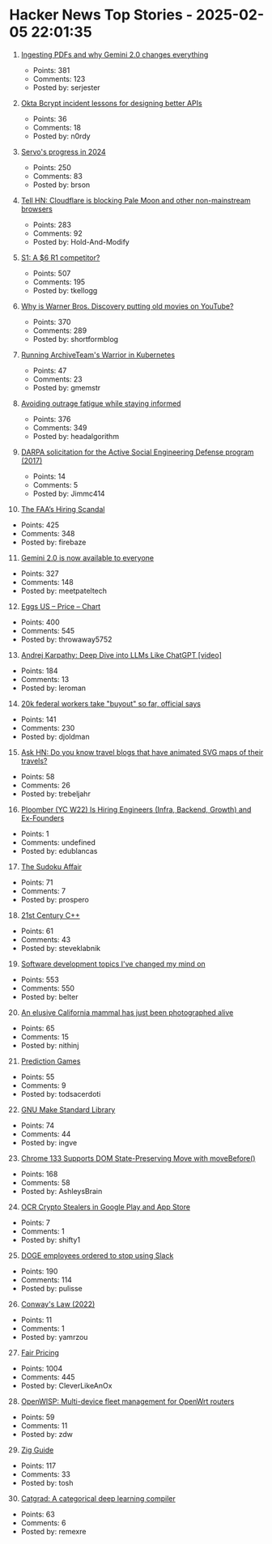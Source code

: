 # Hacker News Top Stories - 2025-02-05 22:01:35

1. [Ingesting PDFs and why Gemini 2.0 changes everything](https://www.sergey.fyi/articles/gemini-flash-2)
   - Points: 381
   - Comments: 123
   - Posted by: serjester

2. [Okta Bcrypt incident lessons for designing better APIs](https://n0rdy.foo/posts/20250121/okta-bcrypt-lessons-for-better-apis/)
   - Points: 36
   - Comments: 18
   - Posted by: n0rdy

3. [Servo's progress in 2024](https://servo.org/blog/2025/01/31/servo-in-2024/)
   - Points: 250
   - Comments: 83
   - Posted by: brson

4. [Tell HN: Cloudflare is blocking Pale Moon and other non-mainstream browsers](undefined)
   - Points: 283
   - Comments: 92
   - Posted by: Hold-And-Modify

5. [S1: A $6 R1 competitor?](https://timkellogg.me/blog/2025/02/03/s1)
   - Points: 507
   - Comments: 195
   - Posted by: tkellogg

6. [Why is Warner Bros. Discovery putting old movies on YouTube?](https://tedium.co/2025/02/05/warner-bros-youtube-full-movie-releases/)
   - Points: 370
   - Comments: 289
   - Posted by: shortformblog

7. [Running ArchiveTeam's Warrior in Kubernetes](https://gabrielsimmer.com/blog/archiveteam-warrior-kubernetes)
   - Points: 47
   - Comments: 23
   - Posted by: gmemstr

8. [Avoiding outrage fatigue while staying informed](https://www.scientificamerican.com/podcast/episode/how-to-avoid-outrage-fatigue-and-tune-in-without-burning-out/)
   - Points: 376
   - Comments: 349
   - Posted by: headalgorithm

9. [DARPA solicitation for the Active Social Engineering Defense program (2017)](https://www.highergov.com/contract-opportunity/active-social-engineering-defense-ased-hr001117s0050-p-67f55/)
   - Points: 14
   - Comments: 5
   - Posted by: Jimmc414

10. [The FAA’s Hiring Scandal](https://www.tracingwoodgrains.com/p/the-full-story-of-the-faas-hiring)
   - Points: 425
   - Comments: 348
   - Posted by: firebaze

11. [Gemini 2.0 is now available to everyone](https://blog.google/technology/google-deepmind/gemini-model-updates-february-2025/)
   - Points: 327
   - Comments: 148
   - Posted by: meetpateltech

12. [Eggs US – Price – Chart](https://tradingeconomics.com/commodity/eggs-us)
   - Points: 400
   - Comments: 545
   - Posted by: throwaway5752

13. [Andrej Karpathy: Deep Dive into LLMs Like ChatGPT [video]](https://www.youtube.com/watch?v=7xTGNNLPyMI)
   - Points: 184
   - Comments: 13
   - Posted by: leroman

14. [20k federal workers take "buyout" so far, official says](https://www.axios.com/2025/02/04/trump-buyout-federal-workers-20000)
   - Points: 141
   - Comments: 230
   - Posted by: djoldman

15. [Ask HN: Do you know travel blogs that have animated SVG maps of their travels?](undefined)
   - Points: 58
   - Comments: 26
   - Posted by: trebeljahr

16. [Ploomber (YC W22) Is Hiring Engineers (Infra, Backend, Growth) and Ex-Founders](https://www.ycombinator.com/companies/ploomber/jobs)
   - Points: 1
   - Comments: undefined
   - Posted by: edublancas

17. [The Sudoku Affair](https://explaining.software/archive/the-sudoku-affair/)
   - Points: 71
   - Comments: 7
   - Posted by: prospero

18. [21st Century C++](https://cacm.acm.org/blogcacm/21st-century-c/)
   - Points: 61
   - Comments: 43
   - Posted by: steveklabnik

19. [Software development topics I've changed my mind on](https://chriskiehl.com/article/thoughts-after-10-years)
   - Points: 553
   - Comments: 550
   - Posted by: belter

20. [An elusive California mammal has just been photographed alive](https://www.sfgate.com/bayarea/article/elusive-california-mammal-photographed-20040772.php)
   - Points: 65
   - Comments: 15
   - Posted by: nithinj

21. [Prediction Games](https://www.argmin.net/p/prediction-games)
   - Points: 55
   - Comments: 9
   - Posted by: todsacerdoti

22. [GNU Make Standard Library](https://gmsl.jgc.org/)
   - Points: 74
   - Comments: 44
   - Posted by: ingve

23. [Chrome 133 Supports DOM State-Preserving Move with moveBefore()](https://chromestatus.com/feature/5135990159835136)
   - Points: 168
   - Comments: 58
   - Posted by: AshleysBrain

24. [OCR Crypto Stealers in Google Play and App Store](https://securelist.com/sparkcat-stealer-in-app-store-and-google-play/115385/)
   - Points: 7
   - Comments: 1
   - Posted by: shifty1

25. [DOGE employees ordered to stop using Slack](https://www.404media.co/doge-employees-ordered-to-stop-using-slack-while-agency-transitions-to-a-records-system-not-subject-to-foia/)
   - Points: 190
   - Comments: 114
   - Posted by: pulisse

26. [Conway's Law (2022)](https://martinfowler.com/bliki/ConwaysLaw.html)
   - Points: 11
   - Comments: 1
   - Posted by: yamrzou

27. [Fair Pricing](https://kagi.com/changelog#6155)
   - Points: 1004
   - Comments: 445
   - Posted by: CleverLikeAnOx

28. [OpenWISP: Multi-device fleet management for OpenWrt routers](https://openwisp.org)
   - Points: 59
   - Comments: 11
   - Posted by: zdw

29. [Zig Guide](https://zig.guide/)
   - Points: 117
   - Comments: 33
   - Posted by: tosh

30. [Catgrad: A categorical deep learning compiler](https://catgrad.com/)
   - Points: 63
   - Comments: 6
   - Posted by: remexre

